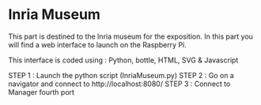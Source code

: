 # Inria Museum

This part is destined to the Inria museum for the exposition. 
In this part you will find a web interface to launch on the Raspberry Pi.

This interface is coded using : Python, bottle, HTML, SVG & Javascript

STEP 1 : Launch the python script (InriaMuseum.py)
STEP 2 : Go on a navigator and connect to  http://localhost:8080/ 
STEP 3 : Connect to Manager fourth port
